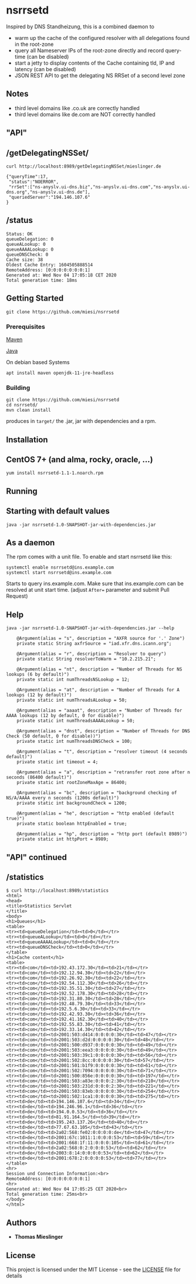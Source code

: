 # nsrrsetd

Inspired by DNS Standheizung, this is a combined daemon to
- warm up the cache of the configured resolver with all delegations found in the root-zone
- query all Nameserver IPs of the root-zone directly and record query-time (can be disabled)
- start a jetty to display contents of the Cache containing tld, IP and latency (can be disabled)
- JSON REST API to get the delegating NS RRSet of a second level zone

## Notes
- third level domains like .co.uk are correctly handled
- third level domains like de.com are NOT correctly handled

## "API"

/getDelegatingNSSet/<String>
----------------------------
`curl http://localhost:8989/getDelegatingNSSet/mieslinger.de`

```
{"queryTime":17,
 "status":"NOERROR",
 "rrSet":["ns-anyslv.ui-dns.biz","ns-anyslv.ui-dns.com","ns-anyslv.ui-dns.org","ns-anyslv.ui-dns.de"],
 "queriedServer":"194.146.107.6"
}
```

/status
-------
```
Status: OK
queueDelegation: 0
queueALookup: 0
queueAAAALookup: 0
queueDNSCheck: 0
Cache size: 38
Oldest Cache Entry: 1604505888514
RemoteAddress: [0:0:0:0:0:0:0:1]
Generated at: Wed Nov 04 17:05:18 CET 2020
Total generation time: 18ms
```

## Getting Started

```
git clone https://github.com/miesi/nsrrsetd
```

### Prerequisites

[Maven](https://maven.apache.org/)

[Java](http://openjdk.java.net/)

On debian based Systems
```
apt install maven openjdk-11-jre-headless
```

### Building

```
git clone https://github.com/miesi/nsrrsetd
cd nsrrsetd/
mvn clean install
```

produces in `target/` the .jar, jar with dependencies and a rpm.

## Installation

CentOS 7+ (and alma, rocky, oracle, ...)
----------------------------------------
```
yum install nsrrsetd-1.1-1.noarch.rpm
```

## Running

Starting with default values
----------------------------
```
java -jar nsrrsetd-1.0-SNAPSHOT-jar-with-dependencies.jar
```

As a daemon
-----------
The rpm comes with a unit file. To enable and start nsrrsetd like this:
```
systemctl enable nsrrsetd@ins.example.com
systemctl start nsrrsetd@ins.example.com
```
Starts to query ins.example.com. Make sure that ins.example.com can be resolved
at unit start time. (adjust `After=` parameter and submit Pull Request)

Help
----
```
java -jar nsrrsetd-1.0-SNAPSHOT-jar-with-dependencies.jar --help

    @Argument(alias = "s", description = "AXFR source for '.' Zone")
    private static String axfrSource = "iad.xfr.dns.icann.org";

    @Argument(alias = "r", description = "Resolver to query")
    private static String resolverToWarm = "10.2.215.21";

    @Argument(alias = "nt", description = "Number of Threads for NS lookups (6 by default)")
    private static int numThreadsNSLookup = 12;

    @Argument(alias = "at", description = "Number of Threads for A lookups (12 by default)")
    private static int numThreadsALookup = 50;

    @Argument(alias = "aaaat", description = "Number of Threads for AAAA lookups (12 by default, 0 for disable)")
    private static int numThreadsAAAALookup = 50;

    @Argument(alias = "dnst", description = "Number of Threads for DNS Check (50 default, 0 for disable))")
    private static int numThreadsDNSCheck = 100;

    @Argument(alias = "t", description = "resolver timeout (4 seconds default)")
    private static int timeout = 4;

    @Argument(alias = "a", description = "retransfer root zone after n seconds (86400 default)")
    private static int rootZoneMaxAge = 86400;

    @Argument(alias = "bc", description = "background checking of NS/A/AAAA every n seconds (1200s default)")
    private static int backgroundCheck = 1200;

    @Argument(alias = "he", description = "http enabled (default true)")
    private static boolean httpEnabled = true;

    @Argument(alias = "hp", description = "http port (default 8989)")
    private static int httpPort = 8989;
```

## "API" continued
/statistics
-----------
```
$ curl http://localhost:8989/statistics
<html>
<head>
<title>Statistics Servlet
</title>
<body>
<h1>Queues</h1>
<table>
<tr><td>queueDelegation</td><td>0</td></tr>
<tr><td>queueALookup</td><td>0</td></tr>
<tr><td>queueAAAALookup</td><td>0</td></tr>
<tr><td>queueDNSCheck</td><td>0</td></tr>
</table>
<h1>Cache content</h1>
<table>
<tr><td>com</td><td>192.43.172.30</td><td>21</td></tr>
<tr><td>com</td><td>192.12.94.30</td><td>22</td></tr>
<tr><td>com</td><td>192.26.92.30</td><td>22</td></tr>
<tr><td>com</td><td>192.54.112.30</td><td>26</td></tr>
<tr><td>com</td><td>192.35.51.30</td><td>27</td></tr>
<tr><td>com</td><td>192.52.178.30</td><td>28</td></tr>
<tr><td>com</td><td>192.31.80.30</td><td>28</td></tr>
<tr><td>com</td><td>192.48.79.30</td><td>33</td></tr>
<tr><td>com</td><td>192.5.6.30</td><td>33</td></tr>
<tr><td>com</td><td>192.42.93.30</td><td>36</td></tr>
<tr><td>com</td><td>192.41.162.30</td><td>40</td></tr>
<tr><td>com</td><td>192.55.83.30</td><td>41</td></tr>
<tr><td>com</td><td>192.33.14.30</td><td>42</td></tr>
<tr><td>com</td><td>2001:503:d414:0:0:0:0:30</td><td>47</td></tr>
<tr><td>com</td><td>2001:503:d2d:0:0:0:0:30</td><td>48</td></tr>
<tr><td>com</td><td>2001:500:d937:0:0:0:0:30</td><td>49</td></tr>
<tr><td>com</td><td>2001:503:eea3:0:0:0:0:30</td><td>49</td></tr>
<tr><td>com</td><td>2001:503:39c1:0:0:0:0:30</td><td>56</td></tr>
<tr><td>com</td><td>2001:502:8cc:0:0:0:0:30</td><td>57</td></tr>
<tr><td>com</td><td>2001:501:b1f9:0:0:0:0:30</td><td>61</td></tr>
<tr><td>com</td><td>2001:502:7094:0:0:0:0:30</td><td>71</td></tr>
<tr><td>com</td><td>2001:500:856e:0:0:0:0:30</td><td>197</td></tr>
<tr><td>com</td><td>2001:503:a83e:0:0:0:2:30</td><td>210</td></tr>
<tr><td>com</td><td>2001:503:231d:0:0:0:2:30</td><td>221</td></tr>
<tr><td>com</td><td>2001:503:83eb:0:0:0:0:30</td><td>254</td></tr>
<tr><td>com</td><td>2001:502:1ca1:0:0:0:0:30</td><td>275</td></tr>
<tr><td>de</td><td>194.146.107.6</td><td>34</td></tr>
<tr><td>de</td><td>194.246.96.1</td><td>36</td></tr>
<tr><td>de</td><td>194.0.0.53</td><td>36</td></tr>
<tr><td>de</td><td>81.91.164.5</td><td>39</td></tr>
<tr><td>de</td><td>195.243.137.26</td><td>40</td></tr>
<tr><td>de</td><td>77.67.63.105</td><td>43</td></tr>
<tr><td>de</td><td>2a02:568:fe02:0:0:0:0:de</td><td>47</td></tr>
<tr><td>de</td><td>2001:67c:1011:1:0:0:0:53</td><td>59</td></tr>
<tr><td>de</td><td>2001:668:1f:11:0:0:0:105</td><td>61</td></tr>
<tr><td>de</td><td>2a02:568:0:2:0:0:0:53</td><td>62</td></tr>
<tr><td>de</td><td>2003:8:14:0:0:0:0:53</td><td>62</td></tr>
<tr><td>de</td><td>2001:678:2:0:0:0:0:53</td><td>77</td></tr>
</table>
<hr>
Session und Connection Information:<br>
RemoteAddress: [0:0:0:0:0:0:0:1]
<hr>
Generated at: Wed Nov 04 17:05:25 CET 2020<br>
Total generation time: 25ms<br>
</body>
</html>
```

## Authors

* **Thomas Mieslinger** 

## License

This project is licensed under the MIT License - see the [LICENSE](LICENSE) file for details

